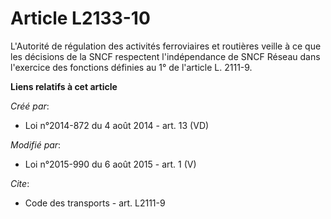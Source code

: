 # Article L2133-10

L'Autorité de régulation des activités ferroviaires et routières veille à ce que les décisions de la SNCF respectent
l'indépendance de SNCF Réseau dans l'exercice des fonctions définies au 1° de l'article L. 2111-9.

**Liens relatifs à cet article**

_Créé par_:

  - Loi n°2014-872 du 4 août 2014 - art. 13 (VD)

_Modifié par_:

  - Loi n°2015-990 du 6 août 2015 - art. 1 (V)

_Cite_:

  - Code des transports - art. L2111-9
